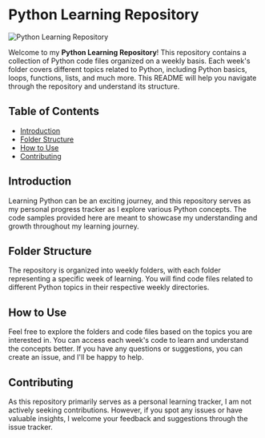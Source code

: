 # Python Learning Repository

![Python Learning Repository](https://hugovk.github.io/python-logos/img/Python%20Canarias.jpg)<!-- Replace the link with the actual path to the Python Learning Repository image -->

Welcome to my **Python Learning Repository**! This repository contains a collection of Python code files organized on a weekly basis. Each week's folder covers different topics related to Python, including Python basics, loops, functions, lists, and much more. This README will help you navigate through the repository and understand its structure.

## Table of Contents
- [Introduction](#introduction)
- [Folder Structure](#folder-structure)
- [How to Use](#how-to-use)
- [Contributing](#contributing)

## Introduction
Learning Python can be an exciting journey, and this repository serves as my personal progress tracker as I explore various Python concepts. The code samples provided here are meant to showcase my understanding and growth throughout my learning journey.

## Folder Structure
The repository is organized into weekly folders, with each folder representing a specific week of learning. You will find code files related to different Python topics in their respective weekly directories.

## How to Use
Feel free to explore the folders and code files based on the topics you are interested in. You can access each week's code to learn and understand the concepts better. If you have any questions or suggestions, you can create an issue, and I'll be happy to help.

## Contributing
As this repository primarily serves as a personal learning tracker, I am not actively seeking contributions. However, if you spot any issues or have valuable insights, I welcome your feedback and suggestions through the issue tracker.

